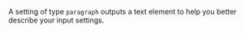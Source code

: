A setting of type `paragraph` outputs a text element to help you better describe your input settings.
